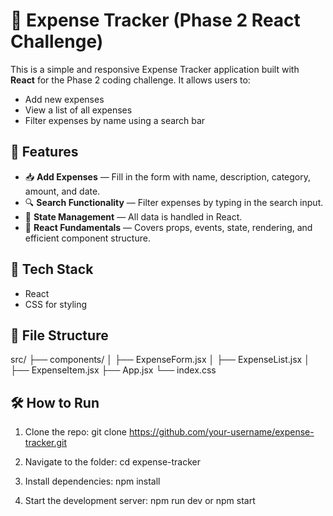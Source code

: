 # 💸 Expense Tracker (Phase 2 React Challenge)

This is a simple and responsive Expense Tracker application built with **React** for the Phase 2 coding challenge. It allows users to:

- Add new expenses
- View a list of all expenses
- Filter expenses by name using a search bar

## 🚀 Features

- 📥 **Add Expenses** — Fill in the form with name, description, category, amount, and date.
- 🔍 **Search Functionality** — Filter expenses by typing in the search input.
- 💾 **State Management** — All data is handled in React.
- 🧠 **React Fundamentals** — Covers props, events, state, rendering, and efficient component structure.

## 🧱 Tech Stack

- React 
-  CSS for styling
  

## 📂 File Structure
src/ ├── components/ │ ├── ExpenseForm.jsx │ ├── ExpenseList.jsx │ ├── ExpenseItem.jsx ├── App.jsx └── index.css


## 🛠️ How to Run

1. Clone the repo:
   git clone https://github.com/your-username/expense-tracker.git
   
2. Navigate to the folder:
   cd expense-tracker

3. Install dependencies:
   npm install

4. Start the development server:
   npm run dev
      or
   npm start

   



